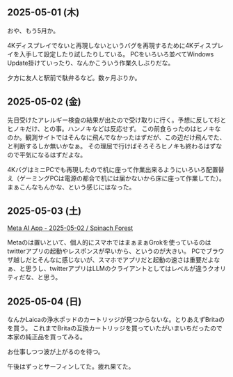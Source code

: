 ## 2025-05-01 (木)

おや、もう5月か。

4Kディスプレイでないと再現しないというバグを再現するために4Kディスプレイを入手して設定したり試したりしている。
PCをいろいろ並べてWindows Update掛けていったり、なんかこういう作業久しぶりだな。

夕方に友人と駅前で駄弁るなど。数ヶ月ぶりか。

## 2025-05-02 (金)

先日受けたアレルギー検査の結果が出たので受け取りに行く。予想に反して杉とヒノキだけ、との事。ハンノキなどは反応せず。
この前食らったのはヒノキなのか。観測サイトではそんなに飛んでなかったはずだが、この辺だけ飛んでた、と判断するしか無いかなぁ。
その理屈で行けばそろそろヒノキも終わるはずなので平気になるはずだよな。

4KバグはミニPCでも再現したので机に座って作業出来るようにいろいろ配置替え（ゲーミングPCは電源の都合で机には届かないから床に座って作業してた）。
まぁこんなもんかな、という感じにはなった。

## 2025-05-03 (土)

[Meta AI App - 2025-05-02 / Spinach Forest](https://records.dodgson.org/2025/05/02/meta-ai-app/)

Metaのは置いといて、個人的にスマホではまぁまぁGrokを使っているのはtwitterアプリの起動やレスポンスが早いから、というのが大きい。
PCでブラウザ越しだとそんなに感じないが、スマホでアプリだと起動の速さは重要だよなぁ、と思うし、twitterアプリはLLMのクライアントとしてはレベルが違うクオリティだな、と思う。

## 2025-05-04 (日)

なんかLaicaの浄水ポッドのカートリッジが見つからないな。とりあえずBritaのを買う。
これまでBritaの互換カートリッジを買っていたがいまいちだったので本家の純正品を買ってみる。

お仕事しつつ波が上がるのを待つ。

午後はずっとサーフィンしてた。疲れ果てた。